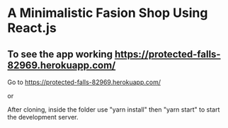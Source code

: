 # A Minimalistic Fasion Shop Using React.js

## To see the app working <https://protected-falls-82969.herokuapp.com/>

Go to <https://protected-falls-82969.herokuapp.com/>

or

After cloning, inside the folder use "yarn install" then "yarn start" to start the development server.
